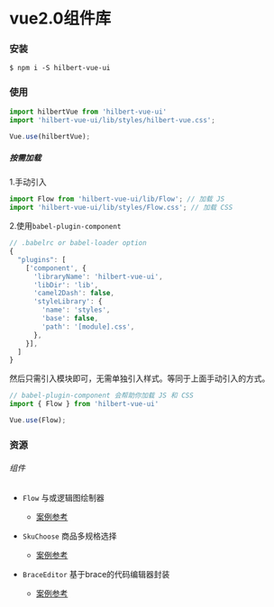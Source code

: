 # vue2.0组件库

### 安装

`$ npm i -S hilbert-vue-ui`

### 使用

```javascript
import hilbertVue from 'hilbert-vue-ui'
import 'hilbert-vue-ui/lib/styles/hilbert-vue.css';

Vue.use(hilbertVue);
```

##### 按需加载

1.手动引入

```javascript
import Flow from 'hilbert-vue-ui/lib/Flow'; // 加载 JS
import 'hilbert-vue-ui/lib/styles/Flow.css'; // 加载 CSS
```

2.使用`babel-plugin-component`

```javascript
// .babelrc or babel-loader option
{
  "plugins": [
    ['component', {
      'libraryName': 'hilbert-vue-ui',
      'libDir': 'lib',
      'camel2Dash': false,
      'styleLibrary': {
        'name': 'styles',
        'base': false,
        'path': '[module].css',
      },
    }],
  ]
}
```

然后只需引入模块即可，无需单独引入样式。等同于上面手动引入的方式。

```javascript
// babel-plugin-component 会帮助你加载 JS 和 CSS
import { Flow } from 'hilbert-vue-ui'

Vue.use(Flow);
```

### 资源

###### 组件

- `Flow` 与或逻辑图绘制器
  - [案例参考](https://github.com/Hilbertangers/hilbert-vue-ui/blob/main/examples/view/flow.vue)

- `SkuChoose` 商品多规格选择
  - [案例参考](https://github.com/Hilbertangers/hilbert-vue-ui/blob/main/examples/view/sku-choose.vue)


- `BraceEditor` 基于brace的代码编辑器封装
  - [案例参考](https://github.com/Hilbertangers/hilbert-vue-ui/blob/main/examples/view/brace-editor.vue)
